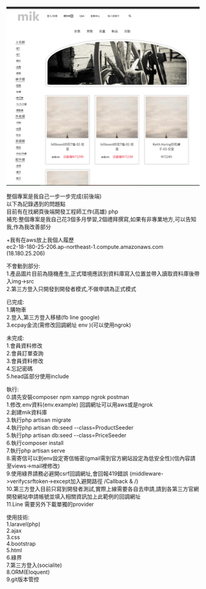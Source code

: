 ![image](https://github.com/s78718/Laravel--cart/blob/master/public/png/cart.png)  

整個專案是我自己一步一步完成(前後端)  
以下為記錄遇到的問題點  
目前有在找網頁後端開發工程師工作(高雄) php  
補充:整個專案是我自己花3個多月學習,2個禮拜撰寫,如果有非專業地方,可以告知我,作為我改善部分    

+我有在aws放上我個人履歷  
ec2-18-180-25-206.ap-northeast-1.compute.amazonaws.com (18.180.25.206)  

不會動到部分:  
1.產品圖片目前為隨機產生,正式環境應該到資料庫寫入位置並帶入讀取資料庫後帶入img->src  
2.第三方登入只開發到開發者模式,不做申請為正式模式

已完成:   
1.購物車    
2.登入,第三方登入移植(fb line google)  
3.ecpay金流(需修改回調網址 env )(可以使用ngrok)    
      
未完成:   
1.會員資料修改     
2.會員訂單查詢  
3.會員資料修改  
4.忘記密碼      
5.head區部分使用include   
       
執行:  
0.請先安裝composer npm xampp ngrok postman  
1.修改.env資料(env.example)  回調網址可以用aws或是ngrok  
2.創建mik資料庫  
3.執行php artisan migrate  
4.執行php artisan db:seed --class=ProductSeeder  
5.執行php artisan db:seed --class=PriceSeeder  
6.執行composer install  
7.執行php artisan serve    
8.需寄信可以到env設定寄信帳密(gmail需到官方網站設定為低安全性)(信內容請至views->mail裡修改)   
9.使用綠界請務必避開csrf回調網址,會回報419錯誤 (middleware->verifycsrftoken->except加入避開路徑 /Callback & /)  
10.第三方登入目前只寫到開發者測試,實際上線需要各自去申請,請到各第三方官網開發網站申請帳號並填入相關資訊加上此範例的回調網址    
11.Line 需要另外下載單獨的provider   

使用技術:  
1.laravel(php)   
2.ajax  
3.css  
4.bootstrap  
5.html  
6.綠界  
7.第三方登入(socialite)  
8.ORM(Eloquent)  
9.git版本管控  

